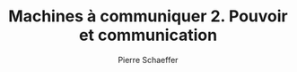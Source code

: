 ---
title: Machines à communiquer 2. Pouvoir et communication
slug: machines-a-communiquer-2
author: Pierre Schaeffer
summary: Ce volume prend la forme d'un carnet de route pour étudier le langage et
  les messages des médias
cover: machines-a-communiquer-2.jpeg
site: https://www.mollat.com/livres/576256/pierre-schaeffer-machines-a-communiquer-volume-2-pouvoir-et-communication
isbn: 9782020026253
mandatory: false
paths:
- "/competences/comprendre"
- "/competences/concevoir"
- "/competences/entreprendre"
- "/parcours/strategie-de-communication-numerique-et-design-d-experience"
---
